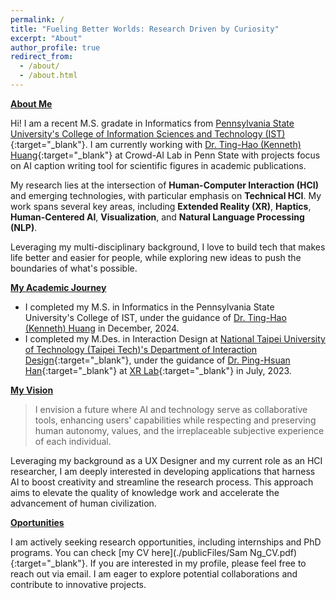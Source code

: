 ```yaml
---
permalink: /
title: "Fueling Better Worlds: Research Driven by Curiosity"
excerpt: "About"
author_profile: true
redirect_from: 
  - /about/
  - /about.html
---
```


**<u>About Me</u>**

Hi! I am a recent M.S. gradate in Informatics from [Pennsylvania State University's College of Information Sciences and Technology (IST)](https://ist.psu.edu/){:target="_blank"}. I am currently working with [Dr. Ting-Hao (Kenneth) Huang](http://kennethhuang.cc/){:target="_blank"} at Crowd-AI Lab in Penn State with projects focus on AI caption writing tool for scientific figures in academic publications.

 My research lies at the intersection of **Human-Computer Interaction (HCI)** and emerging technologies, with particular emphasis on **Technical HCI**. My work spans several key areas, including **Extended Reality (XR)**, **Haptics**, **Human-Centered AI**, **Visualization**, and **Natural Language Processing (NLP)**.

 Leveraging my multi-disciplinary background, I love to build tech that makes life better and easier for people, while exploring new ideas to push the boundaries of what's possible.


**<u>My Academic Journey</u>**

 - I completed my M.S. in Informatics in the Pennsylvania State University's College of IST, under the guidance of [Dr. Ting-Hao (Kenneth) Huang](http://kennethhuang.cc/) in December, 2024.
 - I completed my M.Des. in Interaction Design at [National Taipei University of Technology (Taipei Tech)'s Department of Interaction Design](https://ixd.ntut.edu.tw/index.php?Lang=en){:target="_blank"}, under the guidance of [Dr. Ping-Hsuan Han](https://pinghsuan.info/){:target="_blank"} at [XR Lab](https://www.youtube.com/@xrlabntut0411){:target="_blank"} in July, 2023.


**<u>My Vision</u>**

> I envision a future where AI and technology serve as collaborative tools, enhancing users' capabilities while respecting and preserving human autonomy, values, and the irreplaceable subjective experience of each individual.

Leveraging my background as a UX Designer and my current role as an HCI researcher, I am deeply interested in developing applications that harness AI to boost creativity and streamline the research process.  This approach aims to elevate the quality of knowledge work and accelerate the advancement of human civilization.

**<u>Oportunities</u>**

I am actively seeking research opportunities, including internships and PhD programs. You can check [my CV here](./publicFiles/Sam Ng_CV.pdf){:target="_blank"}. If you are interested in my profile, please feel free to reach out via email. I am eager to explore potential collaborations and contribute to innovative projects.